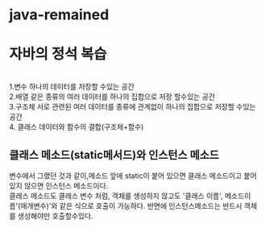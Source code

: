 # java-remained
<h1>자바의 정석 복습</h1><br>
1.변수 하나의 데이터를 저장할 수있는 공간<br>
2.배열 같은 종류의 여러 데이터를 하나의 집합으로 저장 할수있는 공간<br>
3.구조체 서로 관련된 여러 데이터를 종류에 관계없이 하나의 집합으로 저장할 수있는 공간<br>
4. 클래스 데이터와 함수의 결합(구조체+함수)
<h2> 클래스 메소드(static메서드)와 인스턴스 메소드</h2>
변수에서 그랬던 것과 같이,메소드 앞에 static이 붙어 있으면 클래스 메소드이고 붙어 있지 않으면 인스턴스 메소드이다.<br>
클래스 메소드도 클래스 변수 처럼, 객체를 생성하지 않고도 '클래스 이름', 메소드이름'(매개변수)'와 같은 식으로 호출이 가능하다. 반면에 인스턴스메소드는 반드시 객체를 생성해야만 호출할수있다.<br>



